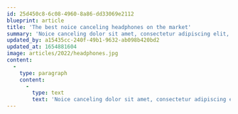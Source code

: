 ```yaml
---
id: 25d450c8-6c08-4960-8a86-dd33069e2112
blueprint: article
title: 'The best noice canceling headphones on the market'
summary: 'Noice canceling dolor sit amet, consectetur adipiscing elit, sed do eiusmod tempor incididunt ut labore et dolore magna aliqua. Praesent elementum facilisis leo vel fringilla.'
updated_by: a15435cc-240f-49b1-9632-ab098b420bd2
updated_at: 1654881604
image: articles/2022/headphones.jpg
content:
  -
    type: paragraph
    content:
      -
        type: text
        text: 'Noice canceling dolor sit amet, consectetur adipiscing elit, sed do eiusmod tempor incididunt ut labore et dolore magna aliqua. Praesent elementum facilisis leo vel fringilla. Noice canceling dolor sit amet, consectetur adipiscing elit, sed do eiusmod tempor incididunt ut labore et dolore magna aliqua. Praesent elementum facilisis leo vel fringilla. Noice canceling dolor sit amet, consectetur adipiscing elit, sed do eiusmod tempor incididunt ut labore et dolore magna aliqua. Praesent elementum facilisis leo vel fringilla. Noice canceling dolor sit amet, consectetur adipiscing elit, sed do eiusmod tempor incididunt ut labore et dolore magna aliqua. Praesent elementum facilisis leo vel fringilla. '
---
```

